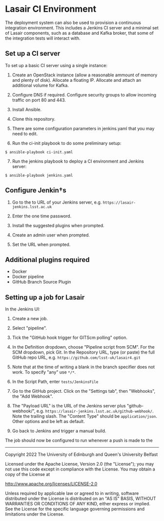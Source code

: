 # Lasair CI Environment

The deployment system can also be used to provision a continuous integration environment.
This includes a Jenkins CI server and a minimal set of Lasair components, such as
a database and Kafka broker, that some of the integration tests will interact with.

## Set up a CI server

To set up a basic CI server using a single instance:

1. Create an OpenStack instance (allow a reasonable ammount of memory and plenty of disk).
Allocate a floating IP. Allocate and attach an additional volume for Kafka.

2. Configure DNS if required. Configure security groups to allow incoming traffic on port
80 and 443.

3. Install Ansible.

4. Clone this repository.

5. There are some configuration parameters in jenkins.yaml that you may need to edit.

6. Run the ci-init playbook to do some preliminary setup:
```
$ ansible-playbook ci-init.yaml
```

7. Run the jenkins playbook to deploy a CI environment and Jenkins server:
```
$ ansible-playbook jenkins.yaml
```

## Configure Jenkin†s

1. Go to the to URL of your Jenkins server, e.g. `https://lasair-jenkins.lsst.ac.uk`

2. Enter the one time password.

3. Install the suggested plugins when prompted.

4. Create an admin user when prompted.

5. Set the URL when prompted.

## Additional plugins required

* Docker
* Docker pipeline
* GitHub Branch Source Plugin

## Setting up a job for Lasair

In the Jenkins UI:

1. Create a new job.

2. Select "pipeline".

3. Tick the "GitHub hook trigger for GITScm polling" option.

4. In the Definition dropdown, choose "Pipeline script from SCM". For the SCM dropdown, pick Git.
In the Repository URL, type (or paste) the full GitHub repo URL, e.g. `https://github.com/lsst-uk/lasair4.git`

5. Note that at the time of writing a blank in the branch specifier does not work.
To specify "any" use `*/*`.

6. In the Script Path, enter `tests/JenkinsFile`

7. Go to the GitHub project. Click on the "Settings tab", then "Webhooks", the "Add Webhook".

8. The "Payload URL" is the URL of the Jenkins server plus "github-webhook/", e.g.
`https://lasair-jenkins.lsst.ac.uk/github-webhook/`. Note the trailing slash. The "Content Type"
should be `application/json`. Other options and be left as default.

9. Go back to Jenkins and trigger a manual build.

The job should now be configured to run whenever a push is made to the 


---

Copyright 2022 The University of Edinburgh and Queen's University Belfast

Licensed under the Apache License, Version 2.0 (the "License");
you may not use this code except in compliance with the License.
You may obtain a copy of the License at

   http://www.apache.org/licenses/LICENSE-2.0

Unless required by applicable law or agreed to in writing, software
distributed under the License is distributed on an "AS IS" BASIS,
WITHOUT WARRANTIES OR CONDITIONS OF ANY KIND, either express or implied.
See the License for the specific language governing permissions and
limitations under the License.


